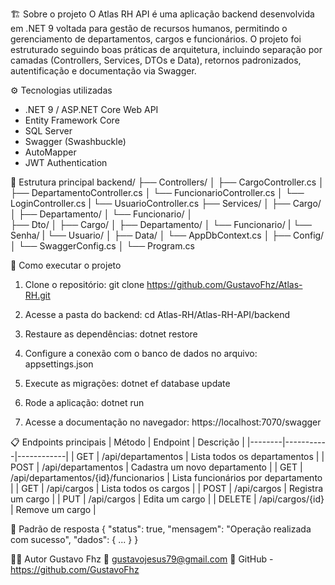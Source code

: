 🏗️ Sobre o projeto
O Atlas RH API é uma aplicação backend desenvolvida em .NET 9 voltada para gestão de recursos humanos, permitindo o gerenciamento de departamentos, cargos e funcionários. 
O projeto foi estruturado seguindo boas práticas de arquitetura, incluindo separação por camadas (Controllers, Services, DTOs e Data), retornos padronizados, autentificação e documentação via Swagger.

⚙️ Tecnologias utilizadas
- .NET 9 / ASP.NET Core Web API
- Entity Framework Core
- SQL Server
- Swagger (Swashbuckle)
- AutoMapper
- JWT Authentication 

📂 Estrutura principal
backend/
 ├── Controllers/
 │   ├── CargoController.cs
 │   ├── DepartamentoController.cs
 │   └── FuncionarioController.cs
 │   └── LoginController.cs
 |   └── UsuarioController.cs
 ├── Services/
 │   ├── Cargo/
 │   ├── Departamento/
 │   └── Funcionario/
 │  
 ├── Dto/
 │   ├── Cargo/
 │   ├── Departamento/
 │   └── Funcionario/
 |   └── Senha/
 |   └── Usuario/
 │
 ├── Data/
 │   └── AppDbContext.cs
 │
 ├── Config/
 │   └── SwaggerConfig.cs
 │
 └── Program.cs

🚀 Como executar o projeto
1. Clone o repositório:
   git clone https://github.com/GustavoFhz/Atlas-RH.git

2. Acesse a pasta do backend:
   cd Atlas-RH/Atlas-RH-API/backend

3. Restaure as dependências:
   dotnet restore

4. Configure a conexão com o banco de dados no arquivo:
   appsettings.json

5. Execute as migrações:
   dotnet ef database update

6. Rode a aplicação:
   dotnet run

7. Acesse a documentação no navegador:
   https://localhost:7070/swagger

📋 Endpoints principais
| Método | Endpoint | Descrição |
|--------|-----------|------------|
| GET | /api/departamentos | Lista todos os departamentos |
| POST | /api/departamentos | Cadastra um novo departamento |
| GET | /api/departamentos/{id}/funcionarios | Lista funcionários por departamento |
| GET | /api/cargos | Lista todos os cargos |
| POST | /api/cargos | Registra um cargo |
| PUT | /api/cargos | Edita um cargo |
| DELETE | /api/cargos/{id} | Remove um cargo |

🧠 Padrão de resposta
{
  "status": true,
  "mensagem": "Operação realizada com sucesso",
  "dados": { ... }
}

👨‍💻 Autor
Gustavo Fhz
📧 gustavojesus79@gmail.com
💼 GitHub - https://github.com/GustavoFhz
